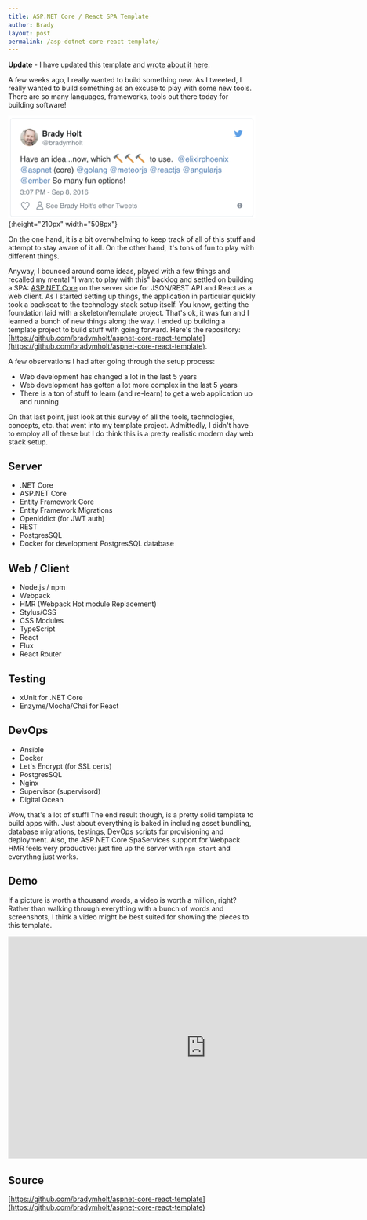 ```yaml
---
title: ASP.NET Core / React SPA Template
author: Brady
layout: post
permalink: /asp-dotnet-core-react-template/
---
```


**Update** - I have updated this template and [wrote about it here](/asp-dotnet-core-react-template-update/).


A few weeks ago, I really wanted to build something new.  As I tweeted, I really wanted to build something as an excuse to play with some new tools.  There are so many languages, frameworks, tools out there today for building software!

![Twitter Post](/media/dotnet-core-react-twitter.png){:height="210px" width="508px"}

On the one hand, it is a bit overwhelming to keep track of all of this stuff and attempt to stay aware of it all.  On the other hand, it's tons of fun to play with different things.

Anyway, I bounced around some ideas, played with a few things and recalled my mental "I want to play with this" backlog and settled on building a SPA: [ASP.NET Core](https://docs.asp.net/en/latest/intro.html) on the server side for JSON/REST API and React as a web client.  As I started setting up things, the application in particular quickly took a backseat to the technology stack setup itself.  You know, getting the foundation laid with a skeleton/template project.  That's ok, it was fun and I learned a bunch of new things along the way.  I ended up building a template project to build stuff with going forward.  Here's the repository: [https://github.com/bradymholt/aspnet-core-react-template](https://github.com/bradymholt/aspnet-core-react-template).

A few observations I had after going through the setup process:

* Web development has changed a lot in the last 5 years
* Web development has gotten a lot more complex in the last 5 years
* There is a ton of stuff to learn (and re-learn) to get a web application up and running

On that last point, just look at this survey of all the tools, technologies, concepts, etc. that went into my template project.  Admittedly, I didn't have to employ all of these but I do think this is a pretty realistic modern day web stack setup.

## Server

<ul class="condensed">
<li>.NET Core</li>
<li>ASP.NET Core</li>
<li>Entity Framework Core</li>
<li>Entity Framework Migrations</li>
<li>OpenIddict (for JWT auth)</li>
<li>REST</li>
<li>PostgresSQL</li>
<li>Docker for development PostgresSQL database</li>
</ul>

## Web / Client
<ul class="condensed">
<li>Node.js / npm</li>
<li>Webpack</li>
<li>HMR (Webpack Hot module Replacement)</li>
<li>Stylus/CSS</li>
<li>CSS Modules</li>
<li>TypeScript</li>
<li>React</li>
<li>Flux</li>
<li>React Router</li>
</ul>

## Testing
<ul class="condensed">
<li>xUnit for .NET Core</li>
<li>Enzyme/Mocha/Chai for React</li>
</ul>

## DevOps
<ul class="condensed">
<li>Ansible</li>
<li>Docker</li>
<li>Let's Encrypt (for SSL certs)</li>
<li>PostgresSQL</li>
<li>Nginx</li>
<li>Supervisor (supervisord)</li>
<li>Digital Ocean</li>
</ul>

Wow, that's a lot of stuff!  The end result though, is a pretty solid template to build apps with.  Just about everything is baked in including asset bundling, database migrations, testings, DevOps scripts for provisioning and deployment.  Also, the ASP.NET Core SpaServices support for Webpack HMR feels very productive: just fire up the server with `npm start` and everythng just works.

## Demo

If a picture is worth a thousand words, a video is worth a million, right?  Rather than walking through everything with a bunch of words and screenshots, I think a video might be best suited for showing the pieces to this template.

<iframe width="805" height="453" src="https://www.youtube.com/embed/jyuLAizmg3U" frameborder="0" allowfullscreen></iframe>

## Source

[https://github.com/bradymholt/aspnet-core-react-template](https://github.com/bradymholt/aspnet-core-react-template)
